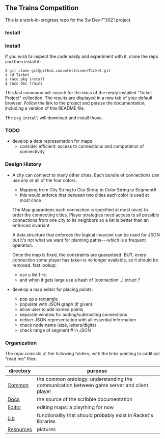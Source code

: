 ## The Trains Competition 

This is a work-in-orogress repo for the Sw Dev F'2021 project. 

### Install

### Install

If you wish to inspect the code easily and experiment with it, clone the repo and then install it: 

```
$ git clone git@github.com:mfelleisen/Ticket.git
$ cd Ticket 
$ raco pkg install 
$ raco doc Trains 
```

This last command will search for the docs of the newly installed "Ticket Project"
collection. The results are displayed in a new tab of your default browser. Follow the link
to the project and peruse the documentation, including a version of this README file. 

The `pkg install` will download and install those.

### TODO

- develop a data representation for maps 
  - consider efficient: access to connections and computation of connectivity
  
### Design History

- A city can connect to many other cities. Each bundle of connections can
  use any or all of the four colors. 
  - Mapping from City String to City String to Color String to Segment#
  - this would enforce that between two cities each color is used at most once 

  The Map guarantees each connection is specified at most once) to order the
  connecting cities. Player strategies need access to all possible connections from one city to its
  neighbors so a list is better than an enforced invariant. 

  A data structure that enforces the logical invariant can be used for JSON
  but it's not what we want for planning paths---which is a frequent operation. 

  Once the map is fixed, the constraints are guaranteed.
  BUT, every connection some player has taken is no longer available, so it should be removed.
  fast lookup:
  - use a list first
  - and when it gets large use a hash of (connection ..) struct ?


- develop a map editor for placing points:
  - pop up a rectangle
  - populate with JSON graph (if given)
  - allow user to add named points
  - separate window for adding/subtracting connections
  - deliver JSON representation with all essential information 
  - check node name (size, letters/digits)
  - check range of segment # in JSON 


### Organization 

The repo consists of the following folders, with the links pointing to additinal "read me" files:

| directory | purpose |
|--------------------- | ------- |
| [Common](Common/README.md) | the common ontology: understanding the communication between game server and client player | 
| [Docs](Docs/README.md) | the source of the scribble documentation | 
| [Editor](Editor/README.md) | editing maps: a plaything for now | 
| [Lib](Lib/README.md) | functionality that should probably exist in Racket's libraries | 
| [Resources](Resources/README.md) | pictures | 
